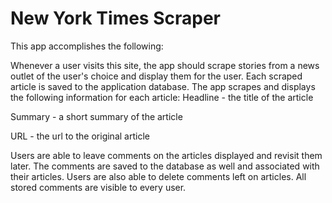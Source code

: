 # New York Times Scraper

This app accomplishes the following:

Whenever a user visits this site, the app should scrape stories from a news outlet of the user's choice and display them for the user. Each scraped article is saved to the application database. The app scrapes and displays the following information for each article:
Headline - the title of the article

Summary - a short summary of the article

URL - the url to the original article

Users are able to leave comments on the articles displayed and revisit them later. The comments are saved to the database as well and associated with their articles. Users are also able to delete comments left on articles. All stored comments are visible to every user.
